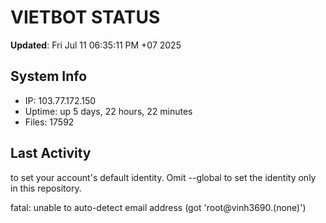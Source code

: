 # VIETBOT STATUS
**Updated**: Fri Jul 11 06:35:11 PM +07 2025

## System Info
- IP: 103.77.172.150
- Uptime: up 5 days, 22 hours, 22 minutes
- Files: 17592

## Last Activity

to set your account's default identity.
Omit --global to set the identity only in this repository.

fatal: unable to auto-detect email address (got 'root@vinh3690.(none)')

